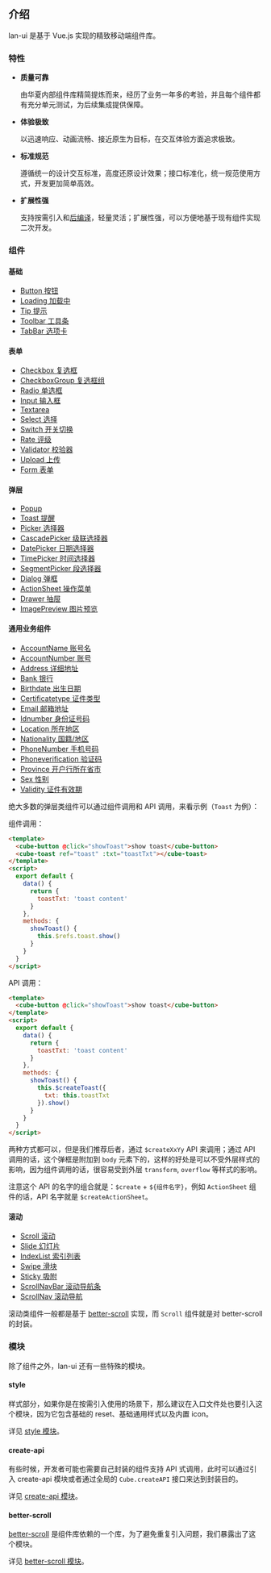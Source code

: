 ## 介绍

lan-ui 是基于 Vue.js 实现的精致移动端组件库。

### 特性

- **质量可靠**

   由华夏内部组件库精简提炼而来，经历了业务一年多的考验，并且每个组件都有充分单元测试，为后续集成提供保障。

- **体验极致**

   以迅速响应、动画流畅、接近原生为目标，在交互体验方面追求极致。

- **标准规范**

  遵循统一的设计交互标准，高度还原设计效果；接口标准化，统一规范使用方式，开发更加简单高效。

- **扩展性强**

  支持按需引入和[后编译](#/zh-CN/docs/post-compile)，轻量灵活；扩展性强，可以方便地基于现有组件实现二次开发。

### 组件

#### 基础

- [Button 按钮](#/zh-CN/docs/button)
- [Loading 加载中](#/zh-CN/docs/loading)
- [Tip 提示](#/zh-CN/docs/tip)
- [Toolbar 工具条](#/zh-CN/docs/toolbar)
- [TabBar 选项卡](#/zh-CN/docs/tab-bar)

#### 表单

- [Checkbox 复选框](#/zh-CN/docs/checkbox)
- [CheckboxGroup 复选框组](#/zh-CN/docs/checkbox-group)
- [Radio 单选框](#/zh-CN/docs/radio)
- [Input 输入框](#/zh-CN/docs/input)
- [Textarea](#/zh-CN/docs/textarea)
- [Select 选择](#/zh-CN/docs/select)
- [Switch 开关切换](#/zh-CN/docs/switch)
- [Rate 评级](#/zh-CN/docs/rate)
- [Validator 校验器](#/zh-CN/docs/validator)
- [Upload 上传](#/zh-CN/docs/upload)
- [Form 表单](#/zh-CN/docs/form)

#### 弹层

- [Popup](#/zh-CN/docs/popup)
- [Toast 提醒](#/zh-CN/docs/toast)
- [Picker 选择器](#/zh-CN/docs/picker)
- [CascadePicker 级联选择器](#/zh-CN/docs/cascade-picker)
- [DatePicker 日期选择器](#/zh-CN/docs/date-picker)
- [TimePicker 时间选择器](#/zh-CN/docs/time-picker)
- [SegmentPicker 段选择器](#/zh-CN/docs/segment-picker)
- [Dialog 弹框](#/zh-CN/docs/dialog)
- [ActionSheet 操作菜单](#/zh-CN/docs/action-sheet)
- [Drawer 抽屉](#/zh-CN/docs/drawer)
- [ImagePreview 图片预览](#/zh-CN/docs/image-preview)

#### 通用业务组件
- [AccountName 账号名](#/zh-CN/docs/account-name)
- [AccountNumber 账号](#/zh-CN/docs/account-number)
- [Address 详细地址](#/zh-CN/docs/address)
- [Bank 银行](#/zh-CN/docs/bank)
- [Birthdate 出生日期](#/zh-CN/docs/birthdate)
- [Certificatetype 证件类型](#/zh-CN/docs/certificatetype)
- [Email 邮箱地址](#/zh-CN/docs/email)
- [Idnumber 身份证号码](#/zh-CN/docs/id-number)
- [Location 所在地区](#/zh-CN/docs/location)
- [Nationality 国籍/地区](#/zh-CN/docs/nationality)
- [PhoneNumber 手机号码](#/zh-CN/docs/phone-number)
- [Phoneverification 验证码](#/zh-CN/docs/phone-verification)
- [Province 开户行所在省市](#/zh-CN/docs/provinces)
- [Sex 性别](#/zh-CN/docs/sex)
- [Validity 证件有效期](#/zh-CN/docs/validity)

绝大多数的弹层类组件可以通过组件调用和 API 调用，来看示例（`Toast` 为例）：

组件调用：

```html
<template>
  <cube-button @click="showToast">show toast</cube-button>
  <cube-toast ref="toast" :txt="toastTxt"></cube-toast>
</template>
<script>
  export default {
    data() {
      return {
        toastTxt: 'toast content'
      }
    },
    methods: {
      showToast() {
        this.$refs.toast.show()
      }
    }
  }
</script>
```

API 调用：

```html
<template>
  <cube-button @click="showToast">show toast</cube-button>
</template>
<script>
  export default {
    data() {
      return {
        toastTxt: 'toast content'
      }
    },
    methods: {
      showToast() {
        this.$createToast({
          txt: this.toastTxt
        }).show()
      }
    }
  }
</script>
```

两种方式都可以，但是我们推荐后者，通过 `$createXxYy` API 来调用；通过 API 调用的话，这个弹框是附加到 `body` 元素下的，这样的好处是可以不受外层样式的影响，因为组件调用的话，很容易受到外层 `transform`, `overflow` 等样式的影响。

注意这个 API 的名字的组合就是：`$create` + `${组件名字}`，例如 `ActionSheet` 组件的话，API 名字就是 `$createActionSheet`。

#### 滚动

- [Scroll 滚动](#/zh-CN/docs/scroll)
- [Slide 幻灯片](#/zh-CN/docs/slide)
- [IndexList 索引列表](#/zh-CN/docs/index-list)
- [Swipe 滑块](#/zh-CN/docs/swipe)
- [Sticky 吸附](#/zh-CN/docs/sticky)
- [ScrollNavBar 滚动导航条](#/zh-CN/docs/scroll-nav-bar)
- [ScrollNav 滚动导航](#/zh-CN/docs/scroll-nav)

滚动类组件一般都是基于 [better-scroll](https://github.com/ustbhuangyi/better-scroll) 实现，而 `Scroll` 组件就是对 better-scroll 的封装。

### 模块

除了组件之外，lan-ui 还有一些特殊的模块。

#### style

样式部分，如果你是在按需引入使用的场景下，那么建议在入口文件处也要引入这个模块，因为它包含基础的 reset、基础通用样式以及内置 icon。

详见 [style 模块](#/zh-CN/docs/style)。

#### create-api

有些时候，开发者可能也需要自己封装的组件支持 API 式调用，此时可以通过引入 create-api 模块或者通过全局的 `Cube.createAPI` 接口来达到封装目的。

详见 [create-api 模块](#/zh-CN/docs/create-api)。

#### better-scroll

[better-scroll](https://github.com/ustbhuangyi/better-scroll) 是组件库依赖的一个库，为了避免重复引入问题，我们暴露出了这个模块。

详见 [better-scroll 模块](#/zh-CN/docs/better-scroll)。
